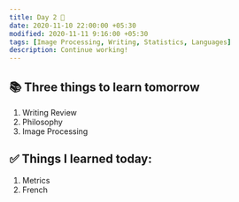 ```yaml
---
title: Day 2 🦔
date: 2020-11-10 22:00:00 +05:30
modified: 2020-11-11 9:16:00 +05:30
tags: [Image Processing, Writing, Statistics, Languages]
description: Continue working!
---
```


## 📚 Three things to learn tomorrow

1. Writing Review
2. Philosophy
3. Image Processing

## ✅ Things I learned today:

1. Metrics
2. French